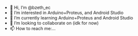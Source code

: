 - 👋 Hi, I’m @bzeth_ec
- 👀 I’m interested in Arduino+Proteus, and Android Studio
- 🌱 I’m currently learning Arduino+Proteus and Android Studio
- 💞️ I’m looking to collaborate on (idk for now)
- 📫 How to reach me:...

<!---
bzethx/bzethx is a ✨ special ✨ repository because its `README.md` (this file) appears on your GitHub profile.
You can click the Preview link to take a look at your changes.
--->

